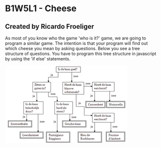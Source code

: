 # B1W5L1 - Cheese
## Created by Ricardo Froeliger

As most of you know who the game 'who is it?' game, we are going to program a similar game. 
The intention is that your program will find out which cheese you mean by asking questions. Below you see a tree structure of questions. You have to program this tree structure in javascript by using the 'if else' statements.


![IMAGE](design.png)
